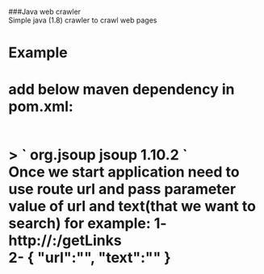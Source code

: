 ###Java web crawler <br /> Simple java (1.8) crawler to crawl web pages <h1>Example<h1>
<p>add below maven dependency in pom.xml:<p><br />
>		`<dependency>
			<groupId>org.jsoup</groupId>
			<artifactId>jsoup</artifactId>
			<version>1.10.2</version>
			</dependency>` <br />
 Once we start application need to use route url and  pass parameter value of url and text(that we want to search) for example:
1- http://<Domain>:<PORT>/getLinks <br />
2- {
	"url":"<URL>",
	"text":"<TEXT>"
}

